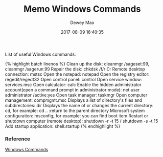 ﻿--- 
layout: post 
title: "Memo Windows Commands" 
date: 2017-08-09 16:40:35 
author: Dewey Mao 
categories: Memo 
--- 
List of useful Windows commands:

{% highlight batch linenos %}
Clean up the disk: cleanmgr /sageset:99, cleanmgr /sagerun:99
Repair the disk: chkdsk /f/r C:
Remote desktop connection: mstsc
Open the notepad: notepad
Open the registry editor: regedit/regedt32
Open control panel: control
Open service window: services.msc
Open calculator: calc
Enable the hidden administrator account(open a command prompt in administrator mode): net user administrator /active:yes
Open task manager: taskmgr
Open computer management: compmgmt.msc
Displays a list of directory's files and subdirectories: dir
Displays the name of or changes the current directory: cd, for example: cd .. :return to the parent directory
Microsoft system configuration: msconfig, for example: you can find boot item
Restart or shutdown computer (remote desktop): shutdown -r -t 15 / shutdown -s -t 15
Add startup application: shell:startup
{% endhighlight %}

### Reference
<a href="https://docs.microsoft.com/en-us/windows-server/administration/windows-commands/windows-commands#BKMK_d" target="_blank"> Windows Commands </a>